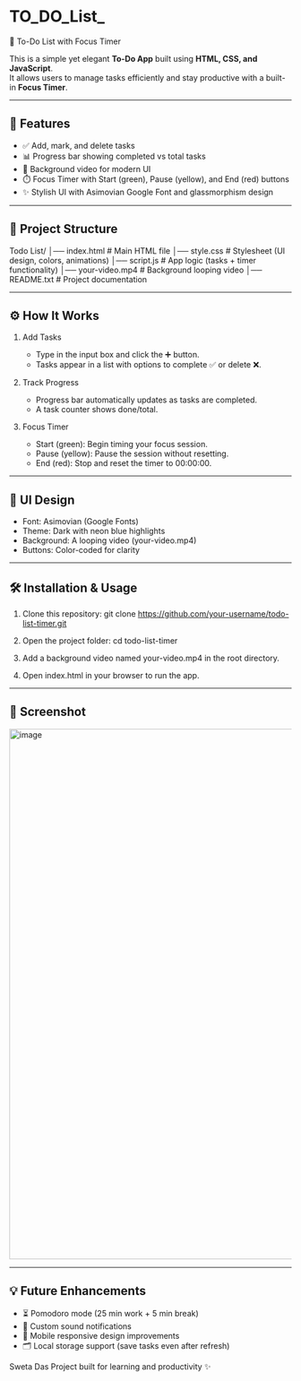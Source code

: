 # TO_DO_List_
📝 To-Do List with Focus Timer

This is a simple yet elegant **To-Do App** built using **HTML, CSS, and JavaScript**.  
It allows users to manage tasks efficiently and stay productive with a built-in **Focus Timer**.

------------------------------------------------------------
🚀 Features
------------------------------------------------------------
- ✅ Add, mark, and delete tasks
- 📊 Progress bar showing completed vs total tasks
- 🎥 Background video for modern UI
- ⏱️ Focus Timer with Start (green), Pause (yellow), and End (red) buttons
- ✨ Stylish UI with Asimovian Google Font and glassmorphism design

------------------------------------------------------------
📂 Project Structure
------------------------------------------------------------
Todo List/
│── index.html     # Main HTML file
│── style.css      # Stylesheet (UI design, colors, animations)
│── script.js      # App logic (tasks + timer functionality)
│── your-video.mp4 # Background looping video
│── README.txt     # Project documentation

------------------------------------------------------------
⚙️ How It Works
------------------------------------------------------------
1. Add Tasks
   - Type in the input box and click the ➕ button.
   - Tasks appear in a list with options to complete ✅ or delete ❌.

2. Track Progress
   - Progress bar automatically updates as tasks are completed.
   - A task counter shows done/total.

3. Focus Timer
   - Start (green): Begin timing your focus session.
   - Pause (yellow): Pause the session without resetting.
   - End (red): Stop and reset the timer to 00:00:00.

------------------------------------------------------------
🎨 UI Design
------------------------------------------------------------
- Font: Asimovian (Google Fonts)
- Theme: Dark with neon blue highlights
- Background: A looping video (your-video.mp4)
- Buttons: Color-coded for clarity

------------------------------------------------------------
🛠️ Installation & Usage
------------------------------------------------------------
1. Clone this repository:
   git clone https://github.com/your-username/todo-list-timer.git

2. Open the project folder:
   cd todo-list-timer

3. Add a background video named your-video.mp4 in the root directory.

4. Open index.html in your browser to run the app.

------------------------------------------------------------
📸 Screenshot
------------------------------------------------------------
<img width="1902" height="947" alt="image" src="https://github.com/user-attachments/assets/58182891-6f0f-467f-9f34-6f0988c1893a" />


------------------------------------------------------------
💡 Future Enhancements
------------------------------------------------------------
- ⏳ Pomodoro mode (25 min work + 5 min break)
- 🎵 Custom sound notifications
- 📱 Mobile responsive design improvements
- 🗂️ Local storage support (save tasks even after refresh)

Sweta Das
Project built for learning and productivity ✨
